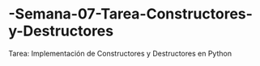 # -Semana-07-Tarea-Constructores-y-Destructores
Tarea: Implementación de Constructores y Destructores en Python
